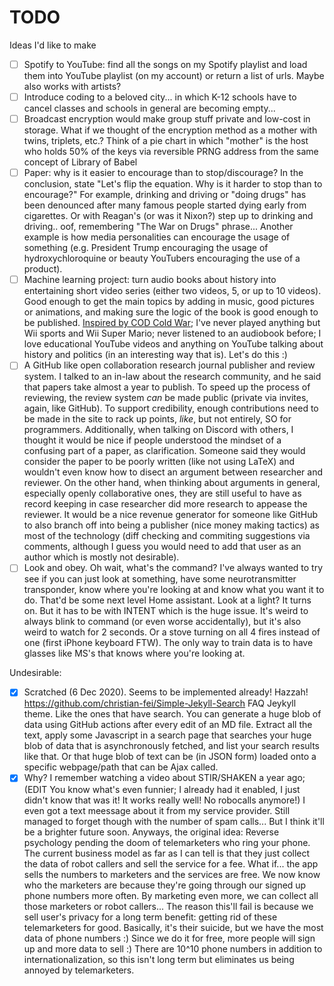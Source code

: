 # TODO
Ideas I'd like to make

 - [ ] Spotify to YouTube: find all the songs on my Spotify playlist and load them into YouTube playlist (on my account) or return a list of urls. Maybe also works with artists?
 - [ ] Introduce coding to a beloved city... in which K-12 schools have to cancel classes and schools in general are becoming empty...
 - [ ] Broadcast encryption would make group stuff private and low-cost in storage. What if we thought of the encryption method as a mother with twins, triplets, etc.? Think of a pie chart in which "mother" is the host who holds 50% of the keys via reversible PRNG address from the same concept of Library of Babel
 - [ ] Paper: why is it easier to encourage than to stop/discourage? In the conclusion, state "Let's flip the equation. Why is it harder to stop than to encourage?" For example, drinking and driving or "doing drugs" has been denounced after many famous people started dying early from cigarettes. Or with Reagan's (or was it Nixon?) step up to drinking and driving.. oof, remembering "The War on Drugs" phrase... Another example is how media personalities can encourage the usage of something (e.g. President Trump encouraging the usage of hydroxychloroquine or beauty YouTubers encouraging the use of a product).
 - [ ] Machine learning project: turn audio books about history into entertaining short video series (either two videos, 5, or up to 10 videos). Good enough to get the main topics by adding in music, good pictures or animations, and making sure the logic of the book is good enough to be published. [Inspired by COD Cold War](https://www.youtube.com/watch?v=zsBRGCabaog); I've never played anything but Wii sports and Wii Super Mario; never listened to an audiobook before; I love educational YouTube videos and anything on YouTube talking about history and politics (in an interesting way that is). Let's do this :)
 - [ ] A GitHub like open collaboration research journal publisher and review system. I talked to an in-law about the research community, and he said that papers take almost a year to publish. To speed up the process of reviewing, the review system *can* be made public (private via invites, again, like GitHub). To support credibility, enough contributions need to be made in the site to rack up points, *like*, but not entirely, SO for programmers. Additionally, when talking on Discord with others, I thought it would be nice if people understood the mindset of a confusing part of a paper, as clarification. Someone said they would consider the paper to be poorly written (like not using LaTeX) and wouldn't even know how to disect an argument between researcher and reviewer. On the other hand, when thinking about arguments in general, especially openly collaborative ones, they are still useful to have as record keeping in case researcher did more research to appease the reviewer. It would be a nice revenue generator for someone like GitHub to also branch off into being a publisher (nice money making tactics) as most of the technology (diff checking and commiting suggestions via comments, although I guess you would need to add that user as an author which is mostly not desirable).
 - [ ] Look and obey. Oh wait, what's the command? I've always wanted to try see if you can just look at something, have some neurotransmitter transponder, know where you're looking at and know what you want it to do. That'd be some next level Home assistant. Look at a light? It turns on. But it has to be with INTENT which is the huge issue. It's weird to always blink to command (or even worse accidentally), but it's also weird to watch for 2 seconds. Or a stove turning on all 4 fires instead of one (first iPhone keyboard FTW). The only way to train data is to have glasses like MS's that knows where you're looking at.

Undesirable:

 - [X] Scratched (6 Dec 2020). Seems to be implemented already! Hazzah! https://github.com/christian-fei/Simple-Jekyll-Search FAQ Jeykyll theme. Like the ones that have search. You can generate a huge blob of data using GitHub actions after every edit of an MD file. Extract all the text, apply some Javascript in a search page that searches your huge blob of data that is asynchronously fetched, and list your search results like that. Or that huge blob of text can be (in JSON form) loaded onto a specific webpage/path that can be Ajax called.
 - [X] Why? I remember watching a video about STIR/SHAKEN a year ago; (EDIT You know what's even funnier; I already had it enabled, I just didn't know that was it! It works really well! No robocalls anymore!) I even got a text meessage about it from my service provider. Still managed to forget though with the number of spam calls... But I think it'll be a brighter future soon. Anyways, the original idea: Reverse psychology pending the doom of telemarketers who ring your phone. The current business model as far as I can tell is that they just collect the data of robot callers and sell the service for a fee. What if... the app sells the numbers to marketers and the services are free. We now know who the marketers are because they're going through our signed up phone numbers more often. By marketing even more, we can collect all those marketers or robot callers... The reason this'll fail is because we sell user's privacy for a long term benefit: getting rid of these telemarketers for good. Basically, it's their suicide, but we have the most data of phone numbers :) Since we do it for free, more people will sign up and more data to sell :) There are 10^10 phone numbers in addition to internationalization, so this isn't long term but eliminates us being annoyed by telemarketers.
